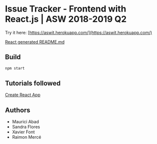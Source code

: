# Issue Tracker - Frontend with React.js | ASW 2018-2019 Q2

Try it here: [https://aswit.herokuapp.com/](https://aswit.herokuapp.com/)

[React generated README.md](/README-REACT.md)

## Build

```bash
npm start
```

## Tutorials followed

[Create React App](https://reactjs.org/docs/create-a-new-react-app.html#create-react-app)

## Authors

- Maurici Abad
- Sandra Flores
- Xavier Font
- Raimon Mercé
